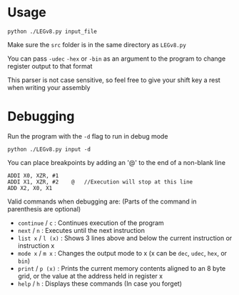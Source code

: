 # Usage

```
python ./LEGv8.py input_file
```

Make sure the ```src``` folder is in the same directory as ```LEGv8.py```

You can pass ```-udec``` ```-hex``` or ```-bin``` as an argument to the program to change register output to that format

This parser is not case sensitive, so feel free to give your shift key a rest when writing your assembly

# Debugging

Run the program with the ```-d``` flag to run in debug mode

```
python ./LEGv8.py input -d
```

You can place breakpoints by adding an '@' to the end of a non-blank line

```
ADDI X0, XZR, #1
ADDI X1, XZR, #2    @   //Execution will stop at this line
ADD X2, X0, X1
```

Valid commands when debugging are:
(Parts of the command in parenthesis are optional)

- ```continue``` / ```c``` : Continues execution of the program 
- ```next``` / ```n``` : Executes until the next instruction
- ```list x``` / ```l (x)``` : Shows 3 lines above and below the current instruction or instruction x
- ```mode x``` / ```m x``` : Changes the output mode to x (x can  be ```dec```, ```udec```, ```hex```, or ```bin```)
- ```print``` / ```p (x)``` : Prints the current memory contents aligned to an 8 byte grid, or the value at the address held in register x
- ```help``` / ```h``` : Displays these commands (In case you forget)
